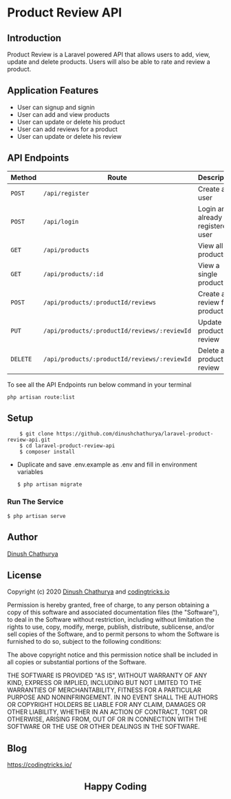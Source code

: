 # Product Review API

## Introduction
Product Review is a Laravel powered API that allows users to add, view, update and delete products. Users will also be able to rate and review a product.
## Application Features
* User can signup and signin
* User can add and view products
* User can update or delete his product
* User can add reviews for a product
* User can update or delete his review

## API Endpoints
Method | Route | Description
--- | --- | ---
`POST` | `/api/register` | Create a user
`POST` | `/api/login` | Login an already registered user
`GET` | `/api/products` | View all products
`GET` | `/api/products/:id` | View a single product
`POST` | `/api/products/:productId/reviews` | Create a review for a product
`PUT` | `/api/products/:productId/reviews/:reviewId` | Update a product review
`DELETE` | `/api/products/:productId/reviews/:reviewId` | Delete a product review

To see all the API Endpoints run below command in your terminal

```
php artisan route:list
```

## Setup
 
```
    $ git clone https://github.com/dinushchathurya/laravel-product-review-api.git
    $ cd laravel-product-review-api
    $ composer install
```
  - Duplicate and save .env.example as .env and fill in environment variables
    ```
    $ php artisan migrate
    ```
  ### Run The Service
  ```
  $ php artisan serve
  ```

## Author
[Dinush Chathurya](https://dinushchathurya.github.io/)

## License

Copyright (c) 2020 <a href="https://dinushchathurya.github.io/">Dinush Chathurya</a> and <a href="https://codingtricks.io/">codingtricks.io</a>

Permission is hereby granted, free of charge, to any person obtaining
a copy of this software and associated documentation files (the
"Software"), to deal in the Software without restriction, including
without limitation the rights to use, copy, modify, merge, publish,
distribute, sublicense, and/or sell copies of the Software, and to
permit persons to whom the Software is furnished to do so, subject to
the following conditions:

The above copyright notice and this permission notice shall be
included in all copies or substantial portions of the Software.

THE SOFTWARE IS PROVIDED "AS IS", WITHOUT WARRANTY OF ANY KIND,
EXPRESS OR IMPLIED, INCLUDING BUT NOT LIMITED TO THE WARRANTIES OF
MERCHANTABILITY, FITNESS FOR A PARTICULAR PURPOSE AND
NONINFRINGEMENT. IN NO EVENT SHALL THE AUTHORS OR COPYRIGHT HOLDERS BE
LIABLE FOR ANY CLAIM, DAMAGES OR OTHER LIABILITY, WHETHER IN AN ACTION
OF CONTRACT, TORT OR OTHERWISE, ARISING FROM, OUT OF OR IN CONNECTION
WITH THE SOFTWARE OR THE USE OR OTHER DEALINGS IN THE SOFTWARE.

## Blog

https://codingtricks.io/

## 

<p ><h2 align="center">Happy<i class="fa fa-heart" style="color:red;"></i> Coding<i class="fa fa-code" style="color:orange;"> </i></h2></p>


